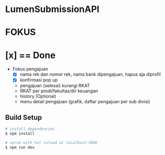 # LumenSubmissionAPI
# FOKUS
# [x] == Done
- Fokus pengajuan
    - [x] nama rek dan nomor rek, nama bank dipengajuan, hapus aja diprofil
    - [x] konfirmasi pop up
    - pengajuan (selesai) kurangi RKAT
    - RKAT per prodi/fakultas/dir keuangan
    - history (Optional)
    - menu detail pengajuan (grafik, daftar pengajuan per sub divisi)
## Build Setup

```bash
# install dependencies
$ npm install

# serve with hot reload at localhost:3000
$ npm run dev